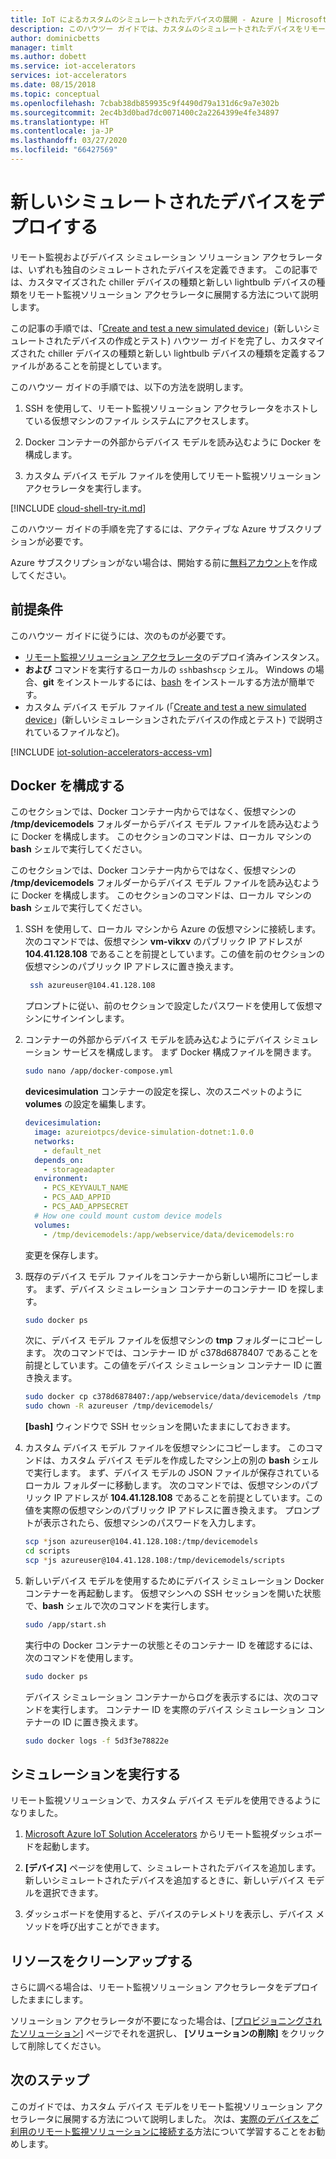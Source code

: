 ```yaml
---
title: IoT によるカスタムのシミュレートされたデバイスの展開 - Azure | Microsoft Docs
description: このハウツー ガイドでは、カスタムのシミュレートされたデバイスをリモート監視ソリューション アクセラレータに展開する方法について説明します。
author: dominicbetts
manager: timlt
ms.author: dobett
ms.service: iot-accelerators
services: iot-accelerators
ms.date: 08/15/2018
ms.topic: conceptual
ms.openlocfilehash: 7cbab38db859935c9f4490d79a131d6c9a7e302b
ms.sourcegitcommit: 2ec4b3d0bad7dc0071400c2a2264399e4fe34897
ms.translationtype: HT
ms.contentlocale: ja-JP
ms.lasthandoff: 03/27/2020
ms.locfileid: "66427569"
---
```

# <a name="deploy-a-new-simulated-device"></a>新しいシミュレートされたデバイスをデプロイする

リモート監視およびデバイス シミュレーション ソリューション アクセラレータは、いずれも独自のシミュレートされたデバイスを定義できます。 この記事では、カスタマイズされた chiller デバイスの種類と新しい lightbulb デバイスの種類をリモート監視ソリューション アクセラレータに展開する方法について説明します。

この記事の手順では、「[Create and test a new simulated device](iot-accelerators-remote-monitoring-create-simulated-device.md)」(新しいシミュレートされたデバイスの作成とテスト) ハウツー ガイドを完了し、カスタマイズされた chiller デバイスの種類と新しい lightbulb デバイスの種類を定義するファイルがあることを前提としています。

このハウツー ガイドの手順では、以下の方法を説明します。

1. SSH を使用して、リモート監視ソリューション アクセラレータをホストしている仮想マシンのファイル システムにアクセスします。

1. Docker コンテナーの外部からデバイス モデルを読み込むように Docker を構成します。

1. カスタム デバイス モデル ファイルを使用してリモート監視ソリューション アクセラレータを実行します。

[!INCLUDE [cloud-shell-try-it.md](../../includes/cloud-shell-try-it.md)]

このハウツー ガイドの手順を完了するには、アクティブな Azure サブスクリプションが必要です。

Azure サブスクリプションがない場合は、開始する前に[無料アカウント](https://azure.microsoft.com/free/?WT.mc_id=A261C142F)を作成してください。

## <a name="prerequisites"></a>前提条件

このハウツー ガイドに従うには、次のものが必要です。

- [リモート監視ソリューション アクセラレータ](https://www.azureiotsolutions.com/Accelerators#solutions/types/RM2)のデプロイ済みインスタンス。
- **および** コマンドを実行するローカルの `ssh`bash`scp` シェル。 Windows の場合、**git** をインストールするには、[bash](https://git-scm.com/download/win) をインストールする方法が簡単です。
- カスタム デバイス モデル ファイル (「[Create and test a new simulated device](iot-accelerators-remote-monitoring-create-simulated-device.md)」(新しいシミュレーションされたデバイスの作成とテスト) で説明されているファイルなど)。

[!INCLUDE [iot-solution-accelerators-access-vm](../../includes/iot-solution-accelerators-access-vm.md)]

## <a name="configure-docker"></a>Docker を構成する

このセクションでは、Docker コンテナー内からではなく、仮想マシンの **/tmp/devicemodels** フォルダーからデバイス モデル ファイルを読み込むように Docker を構成します。 このセクションのコマンドは、ローカル マシンの **bash** シェルで実行してください。

このセクションでは、Docker コンテナー内からではなく、仮想マシンの **/tmp/devicemodels** フォルダーからデバイス モデル ファイルを読み込むように Docker を構成します。 このセクションのコマンドは、ローカル マシンの **bash** シェルで実行してください。

1. SSH を使用して、ローカル マシンから Azure の仮想マシンに接続します。 次のコマンドでは、仮想マシン **vm-vikxv** のパブリック IP アドレスが **104.41.128.108** であることを前提としています。この値を前のセクションの仮想マシンのパブリック IP アドレスに置き換えます。

   ```sh
    ssh azureuser@104.41.128.108
    ```

    プロンプトに従い、前のセクションで設定したパスワードを使用して仮想マシンにサインインします。

1. コンテナーの外部からデバイス モデルを読み込むようにデバイス シミュレーション サービスを構成します。 まず Docker 構成ファイルを開きます。

    ```sh
    sudo nano /app/docker-compose.yml
    ```

    **devicesimulation** コンテナーの設定を探し、次のスニペットのように **volumes** の設定を編集します。

    ```yml
    devicesimulation:
      image: azureiotpcs/device-simulation-dotnet:1.0.0
      networks:
        - default_net
      depends_on:
        - storageadapter
      environment:
        - PCS_KEYVAULT_NAME
        - PCS_AAD_APPID
        - PCS_AAD_APPSECRET
      # How one could mount custom device models
      volumes:
        - /tmp/devicemodels:/app/webservice/data/devicemodels:ro
    ```

    変更を保存します。

1. 既存のデバイス モデル ファイルをコンテナーから新しい場所にコピーします。 まず、デバイス シミュレーション コンテナーのコンテナー ID を探します。

    ```sh
    sudo docker ps
    ```

    次に、デバイス モデル ファイルを仮想マシンの **tmp** フォルダーにコピーします。 次のコマンドでは、コンテナー ID が c378d6878407 であることを前提としています。この値をデバイス シミュレーション コンテナー ID に置き換えます。

    ```sh
    sudo docker cp c378d6878407:/app/webservice/data/devicemodels /tmp
    sudo chown -R azureuser /tmp/devicemodels/
    ```

    **[bash]** ウィンドウで SSH セッションを開いたままにしておきます。

1. カスタム デバイス モデル ファイルを仮想マシンにコピーします。 このコマンドは、カスタム デバイス モデルを作成したマシン上の別の **bash** シェルで実行します。 まず、デバイス モデルの JSON ファイルが保存されているローカル フォルダーに移動します。 次のコマンドでは、仮想マシンのパブリック IP アドレスが **104.41.128.108** であることを前提としています。この値を実際の仮想マシンのパブリック IP アドレスに置き換えます。 プロンプトが表示されたら、仮想マシンのパスワードを入力します。

    ```sh
    scp *json azureuser@104.41.128.108:/tmp/devicemodels
    cd scripts
    scp *js azureuser@104.41.128.108:/tmp/devicemodels/scripts
    ```

1. 新しいデバイス モデルを使用するためにデバイス シミュレーション Docker コンテナーを再起動します。 仮想マシンへの SSH セッションを開いた状態で、**bash** シェルで次のコマンドを実行します。

    ```sh
    sudo /app/start.sh
    ```

    実行中の Docker コンテナーの状態とそのコンテナー ID を確認するには、次のコマンドを使用します。

    ```sh
    sudo docker ps
    ```

    デバイス シミュレーション コンテナーからログを表示するには、次のコマンドを実行します。 コンテナー ID を実際のデバイス シミュレーション コンテナーの ID に置き換えます。

    ```sh
    sudo docker logs -f 5d3f3e78822e
    ```

## <a name="run-simulation"></a>シミュレーションを実行する

リモート監視ソリューションで、カスタム デバイス モデルを使用できるようになりました。

1. [Microsoft Azure IoT Solution Accelerators](https://www.azureiotsolutions.com/Accelerators#dashboard) からリモート監視ダッシュボードを起動します。

1. **[デバイス]** ページを使用して、シミュレートされたデバイスを追加します。 新しいシミュレートされたデバイスを追加するときに、新しいデバイス モデルを選択できます。

1. ダッシュボードを使用すると、デバイスのテレメトリを表示し、デバイス メソッドを呼び出すことができます。

## <a name="clean-up-resources"></a>リソースをクリーンアップする

さらに調べる場合は、リモート監視ソリューション アクセラレータをデプロイしたままにします。

ソリューション アクセラレータが不要になった場合は、[[プロビジョニングされたソリューション]](https://www.azureiotsolutions.com/Accelerators#dashboard) ページでそれを選択し、 **[ソリューションの削除]** をクリックして削除してください。

## <a name="next-steps"></a>次のステップ

このガイドでは、カスタム デバイス モデルをリモート監視ソリューション アクセラレータに展開する方法について説明しました。 次は、[実際のデバイスをご利用のリモート監視ソリューションに接続する](iot-accelerators-connecting-devices-node.md)方法について学習することをお勧めします。
